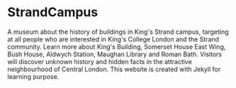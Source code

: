 # StrandCampus
A museum about the history of buildings in King's Strand campus, targeting at all people who are interested in King's College London and the Strand community. Learn more about King's Building, Somerset House East Wing, Bush House, Aldwych Station, Maughan Library and Roman Bath. Visitors will discover unknown history and hidden facts in the attractive neighbourhood of Central London. This website is created with Jekyll for learning purpose.
